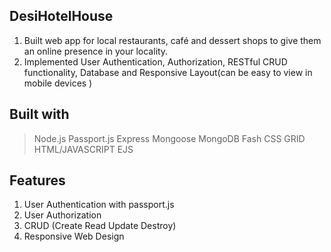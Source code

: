 ## DesiHotelHouse

1) Built web app for local restaurants, café and dessert shops to give them an online presence in your locality.
2) Implemented User Authentication, Authorization, RESTful CRUD functionality, Database and Responsive Layout(can be easy to view in mobile devices )

## Built with

> Node.js
> Passport.js
> Express
> Mongoose
> MongoDB
> Fash
> CSS GRID
> HTML/JAVASCRIPT
> EJS

## Features
1) User Authentication with passport.js
2) User Authorization
3) CRUD (Create Read Update Destroy)
4) Responsive Web Design

